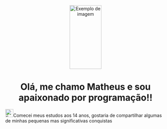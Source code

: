 <div align="center">
<img src="https://64.media.tumblr.com/3c41bdb5cbbf612f0e9f9f3cae7625ac/tumblr_oj6g64ZCEj1v8bt37o1_1280.gif" width="100" height="200" alt="Exemplo de imagem">
</div>
<h1 align="center"> Olá, me chamo Matheus e sou apaixonado por programação!!</h1>
<p><img src="https://cdn-icons-png.flaticon.com/512/8106/8106506.png" width="25" height="25" alt="Exemplo de imagem">Comecei meus estudos aos 14 anos, gostaria de compartilhar
  algumas de minhas pequenas mas significativas conquistas</p>


<!-- https://i.pinimg.com/originals/71/7e/cd/717ecde38ebb3f954975d7a9547f9f60.gif -->
